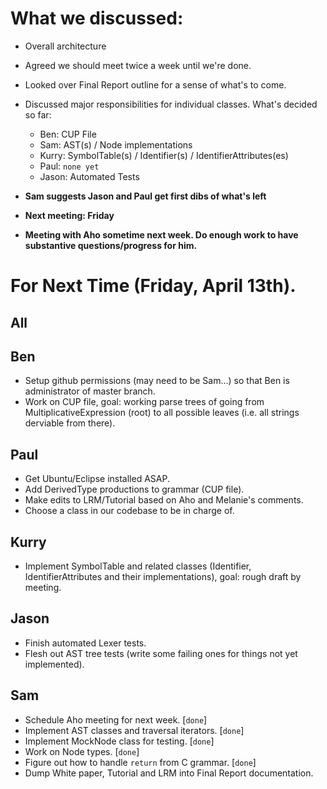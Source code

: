 # What we discussed:
* Overall architecture
* Agreed we should meet twice a week until we're done.
* Looked over Final Report outline for a sense of what's to come.
* Discussed major responsibilities for individual classes. What's decided so far:

	* Ben: CUP File 
	* Sam: AST(s) / Node implementations
	* Kurry: SymbolTable(s) / Identifier(s) / IdentifierAttributes(es)
	* Paul: `none yet`
	* Jason: Automated Tests
* **Sam suggests Jason and Paul get first dibs of what's left**
* **Next meeting: Friday**
* **Meeting with Aho sometime next week. Do enough work to have substantive questions/progress for him.** 

# For Next Time (Friday, April 13th).

## All

## Ben
* Setup github permissions (may need to be Sam...) so that Ben is administrator of master branch.
* Work on CUP file, goal: working parse trees of going from MultiplicativeExpression (root) to all possible leaves (i.e. all strings derviable from there).


## Paul
* Get Ubuntu/Eclipse installed ASAP.
* Add DerivedType productions to grammar (CUP file).
* Make edits to LRM/Tutorial based on Aho and Melanie's comments.
* Choose a class in our codebase to be in charge of.

## Kurry
* Implement SymbolTable and related classes (Identifier, IdentifierAttributes and their implementations), goal: rough draft by meeting.

## Jason
* Finish automated Lexer tests.
* Flesh out AST tree tests (write some failing ones for things not yet implemented).

## Sam
* Schedule Aho meeting for next week. [`done`]
* Implement AST classes and traversal iterators. [`done`]
* Implement MockNode class for testing. [`done`]
* Work on Node types. [`done`]
* Figure out how to handle `return` from C grammar. [`done`]
* Dump White paper, Tutorial and LRM into Final Report documentation.